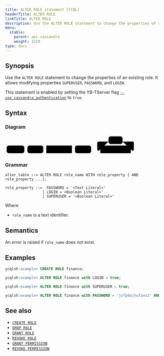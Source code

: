 ```yaml
---
title: ALTER ROLE statement [YCQL]
headerTitle: ALTER ROLE
linkTitle: ALTER ROLE
description: Use the ALTER ROLE statement to change the properties of an existing role.
menu:
  stable:
    parent: api-cassandra
    weight: 1210
type: docs
---
```


## Synopsis

Use the `ALTER ROLE` statement to change the properties of an existing role.
It allows modifying properties `SUPERUSER`, `PASSWORD`, and `LOGIN`.

This statement is enabled by setting the YB-TServer flag [`--use_cassandra_authentication`](../../../reference/configuration/yb-tserver/#use-cassandra-authentication) to `true`.

## Syntax

### Diagram

<svg class="rrdiagram" version="1.1" xmlns:xlink="http://www.w3.org/1999/xlink" xmlns="http://www.w3.org/2000/svg" width="437" height="65" viewbox="0 0 437 65"><path class="connector" d="M0 52h5m58 0h10m52 0h10m84 0h10m53 0h30m-5 0q-5 0-5-5v-20q0-5 5-5h32m46 0h32q5 0 5 5v20q0 5-5 5m-5 0h25"/><rect class="literal" x="5" y="35" width="58" height="25" rx="7"/><text class="text" x="15" y="52">ALTER</text><rect class="literal" x="73" y="35" width="52" height="25" rx="7"/><text class="text" x="83" y="52">ROLE</text><a xlink:href="../grammar_diagrams#role-name"><rect class="rule" x="135" y="35" width="84" height="25"/><text class="text" x="145" y="52">role_name</text></a><rect class="literal" x="229" y="35" width="53" height="25" rx="7"/><text class="text" x="239" y="52">WITH</text><rect class="literal" x="339" y="5" width="46" height="25" rx="7"/><text class="text" x="349" y="22">AND</text><a xlink:href="../grammar_diagrams#role-property"><rect class="rule" x="312" y="35" width="100" height="25"/><text class="text" x="322" y="52">role_property</text></a></svg>

### Grammar

```ebnf
alter_table ::= ALTER ROLE role_name WITH role_property [ AND role_property ...];

role_property ::=  PASSWORD = '<Text Literal>'
                 | LOGIN = <Boolean Literal>'
                 | SUPERUSER = '<Boolean Literal>'
```

Where

- `role_name` is a text identifier.

## Semantics

An error is raised if `role_name` does not exist.

## Examples

```sql
ycqlsh:example> CREATE ROLE finance;
```

```sql
ycqlsh:example> ALTER ROLE finance with LOGIN = true;
```

```sql
ycqlsh:example> ALTER ROLE finance with SUPERUSER = true;
```

```sql
ycqlsh:example> ALTER ROLE finance with PASSWORD = 'jsfp9ajhufans2' AND SUPERUSER = false;
```

## See also

- [`CREATE ROLE`](../ddl_create_role)
- [`DROP ROLE`](../ddl_drop_role)
- [`GRANT ROLE`](../ddl_grant_role)
- [`REVOKE ROLE`](../ddl_revoke_role)
- [`GRANT PERMISSION`](../ddl_grant_permission)
- [`REVOKE PERMISSION`](../ddl_revoke_permission)
